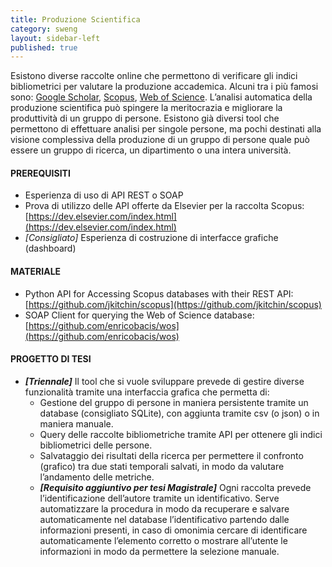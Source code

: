 ```yaml
---
title: Produzione Scientifica
category: sweng
layout: sidebar-left
published: true
---
```

Esistono diverse raccolte online che permettono di verificare gli indici
bibliometrici per valutare la produzione accademica. Alcuni tra i più famosi
sono: [Google Scholar](https://scholar.google.it/),
[Scopus](https://www.scopus.com), [Web of
Science](https://login.webofknowledge.com).  L’analisi automatica della
produzione scientifica può spingere la meritocrazia e migliorare la produttività
di un gruppo di persone.  Esistono già diversi tool che permettono di effettuare
analisi per singole persone, ma pochi destinati alla visione complessiva della
produzione di un gruppo di persone quale può essere un gruppo di ricerca, un
dipartimento o una intera università.


#### PREREQUISITI
* Esperienza di uso di API REST o SOAP
* Prova di utilizzo delle API offerte da Elsevier per la raccolta Scopus:
  [https://dev.elsevier.com/index.html](https://dev.elsevier.com/index.html)
* _[Consigliato]_ Esperienza di costruzione di interfacce grafiche (dashboard)


#### MATERIALE
* Python API for Accessing Scopus databases with their REST API:
  [https://github.com/jkitchin/scopus](https://github.com/jkitchin/scopus)
* SOAP Client for querying the Web of Science database:
  [https://github.com/enricobacis/wos](https://github.com/enricobacis/wos)


#### PROGETTO DI TESI
* **_[Triennale]_** Il tool che si vuole sviluppare prevede di gestire diverse
  funzionalità tramite una interfaccia grafica che permetta di:
  * Gestione del gruppo di persone in maniera persistente tramite un database
    (consigliato SQLite), con aggiunta tramite csv (o json) o in maniera
    manuale.
  * Query delle raccolte bibliometriche tramite API per ottenere gli indici
    bibliometrici delle persone.
  * Salvataggio dei risultati della ricerca per permettere il confronto
    (grafico) tra due stati temporali salvati, in modo da valutare l’andamento
    delle metriche.
  * **_[Requisito aggiuntivo per tesi Magistrale]_** Ogni raccolta prevede
    l’identificazione dell’autore tramite un identificativo. Serve automatizzare
    la procedura in modo da recuperare e salvare automaticamente nel database
    l’identificativo partendo dalle informazioni presenti, in caso di omonimia
    cercare di identificare automaticamente l’elemento corretto o mostrare
    all’utente le informazioni in modo da permettere la selezione manuale.

